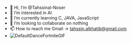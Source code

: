- 👋 Hi, I’m @Tahssinal-Noser
- 👀 I’m interested in AI
- 🌱 I’m currently learning C, JAVA, JavaScript
- 💞️ I’m looking to collaborate on nothing
- 📫 How to reach me Gmail -> tahssin.alkhatib@gmail.com
- ![DefaultDanceFortniteGIF](https://github.com/Tahssinal-Noser/Tahssinal-Noser/assets/143715323/dd763b75-80cc-4c4b-91e0-effb9f1e5ffb)

